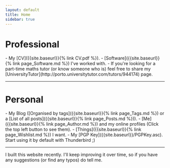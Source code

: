 ```yaml
---
layout: default
title: Home
sidebar: true
---
```


<h1 class="page-title">Professional</h1>
- My [CV]({{site.baseurl}}{% link CV.pdf %}).
- [Software]({{site.baseurl}}{% link page_Software.md %}) I've worked with.
- If you're looking for a part-time maths tutor (or know someone who is) feel free to share my [UniversityTutor](http://porto.universitytutor.com/tutors/944174) page.

<hr>

<h1 class="page-title">Personal</h1>
- My Blog ([Organised by tags]({{site.baseurl}}{% link page_Tags.md %}) or a [List of all posts]({{site.baseurl}}{% link page_Posts.md %})).
- [Me]({{site.baseurl}}{% link page_Author.md %}) and my online profiles (Click the top left button to see them).
- [Things]({{site.baseurl}}{% link page_Wishlist.md %}) I want.
- My [PGP Key]({{site.baseurl}}/PGPKey.asc). Start using it by default with Thunderbird ;)

<hr>

I built this website recently. I'll keep improving it over time, so if you have any suggestions (or find any typos) do tell me.